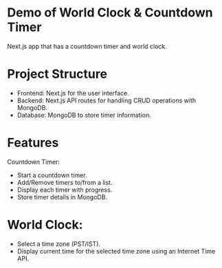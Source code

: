 # Demo of World Clock & Countdown Timer
Next.js app that has a countdown timer and world clock.

# Project Structure
- Frontend: Next.js for the user interface.
- Backend: Next.js API routes for handling CRUD operations with MongoDB.
- Database: MongoDB to store timer information.

# Features
Countdown Timer:

- Start a countdown timer.
- Add/Remove timers to/from a list.
- Display each timer with progress.
- Store timer details in MongoDB.

# World Clock:

- Select a time zone (PST/IST).
- Display current time for the selected time zone using an Internet Time API.